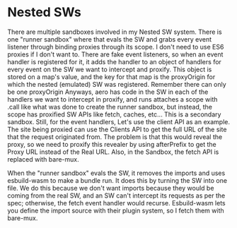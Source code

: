 # Nested SWs

There are multiple sandboxes involved in my Nested SW system. There is one "runner sandbox" where that evals the SW and grabs every event listener through binding proxies through its scope. I don't need to use ES6 proxies if I don't want to. There are fake event listeners, so when an event handler is registered for it, it adds the handler to an object of handlers for every event on the SW we want to intercept and proxify. This object is stored on a map's value, and the key for that map is the proxyOrigin for which the nested (emulated) SW was registered. Remember there can only be one proxyOrigin Anyways, aero has code in the SW in each of the handlers we want to intercept in proxify, and runs attaches a scope with .call like what was done to create the runner sandbox, but instead, the scope has proxified SW APIs like fetch, caches, etc... This is a secondary sandbox. Still, for the event handlers, Let's use the client API as an example. The site being proxied can use the Clients API to get the full URL of the site that the request originated from. The problem is that this would reveal the proxy, so we need to proxify this revealer by using afterPrefix to get the Proxy URL instead of the Real URL. Also, in the Sandbox, the fetch API is replaced with bare-mux.

When the "runner sandbox" evals the SW, it removes the imports and uses esbuild-wasm to make a bundle run. It does this by turning the SW into one file. We do this because we don't want imports because they would be coming from the real SW, and an SW can't intercept its requests as per the spec; otherwise, the fetch event handler would recurse. Esbuild-wasm lets you define the import source with their plugin system, so I fetch them with bare-mux.
